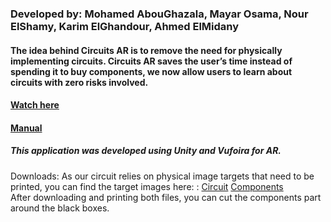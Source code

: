 ### Developed by: Mohamed AbouGhazala, Mayar Osama, Nour ElShamy, Karim ElGhandour, Ahmed ElMidany
#### The idea behind Circuits AR is to remove the need for physically implementing circuits. Circuits AR saves the user’s time instead of spending it to buy components, we now allow users to learn about circuits with zero risks involved.
#### [Watch here](https://youtu.be/w29PJQvJ5bo)
####  [Manual](https://docs.google.com/document/d/1RHPQqoYLH5T8vS7NyadzDFJ4UR8I2HguDFpNqTP7z_E/edit?usp=sharing)  
##### This application was developed using Unity and Vufoira for AR. 
Downloads:
As our circuit relies on physical image targets that need to be printed, you can find the target images here:
:
​[Circuit]( https://adobe.ly/2Rlzgwf )
​[Components]( https://adobe.ly/357yg2K )  
After downloading and printing both files, you can cut the components part around the black boxes.
